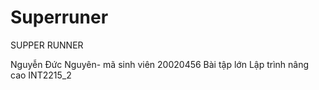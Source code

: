# Superruner
SUPPER RUNNER

Nguyễn Đức Nguyên- mã sinh viên 20020456
Bài tập lớn Lập trình nâng cao INT2215_2 
